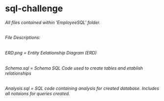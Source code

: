 # sql-challenge

###### All files contained within 'EmployeeSQL' folder. 

###### File Descriptions: 
###### ERD.png  = Entity Eelationship Diagram (ERD)
###### Schema.sql = Schema SQL Code used to create tables and etablish relationships 
###### Analysis.sql = SQL code containing analysis for created database. Includes all notaions for queries created. 


